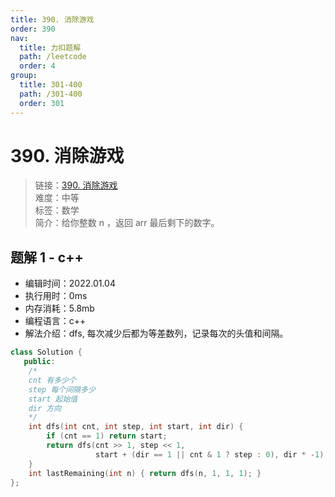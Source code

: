 ```yaml
---
title: 390. 消除游戏
order: 390
nav:
  title: 力扣题解
  path: /leetcode
  order: 4
group:
  title: 301-400
  path: /301-400
  order: 301
---
```


# 390. 消除游戏
    
> 链接：[390. 消除游戏](https://leetcode-cn.com/problems/elimination-game/)  
> 难度：中等  
> 标签：数学  
> 简介：给你整数 n ，返回 arr 最后剩下的数字。
      
## 题解 1 - c++
- 编辑时间：2022.01.04
- 执行用时：0ms
- 内存消耗：5.8mb
- 编程语言：c++
- 解法介绍：dfs, 每次减少后都为等差数列，记录每次的头值和间隔。
```c++
class Solution {
   public:
    /*
    cnt 有多少个
    step 每个间隔多少
    start 起始值
    dir 方向
    */
    int dfs(int cnt, int step, int start, int dir) {
        if (cnt == 1) return start;
        return dfs(cnt >> 1, step << 1,
                   start + (dir == 1 || cnt & 1 ? step : 0), dir * -1);
    }
    int lastRemaining(int n) { return dfs(n, 1, 1, 1); }
};
```

      